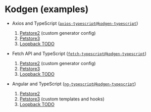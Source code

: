 # Kodgen (examples)

* Axios and TypeScript ([`axios-typescript@kodgen-typescript`](https://github.com/MacRdy/kodgen-typescript))
    1. [Petstore2](generators/kodgen-typescript/axios-typescript/petstore2) (custom generator config)
    1. [Petstore3](generators/kodgen-typescript/axios-typescript/petstore3)
    1. [Loopback TODO](generators/kodgen-typescript/axios-typescript/loopback-todo)

* Fetch API and TypeScript ([`fetch-typescript@kodgen-typescript`](https://github.com/MacRdy/kodgen-typescript))
    1. [Petstore2](generators/kodgen-typescript/fetch-typescript/petstore2) (custom generator config)
    1. [Petstore3](generators/kodgen-typescript/fetch-typescript/petstore3)
    1. [Loopback TODO](generators/kodgen-typescript/fetch-typescript/loopback-todo)

* Angular and TypeScript ([`ng-typescript@kodgen-typescript`](https://github.com/MacRdy/kodgen-typescript))
    1. [Petstore2](generators/kodgen-typescript/ng-typescript/petstore2)
    1. [Petstore3](generators/kodgen-typescript/ng-typescript/petstore3) (custom templates and hooks)
    1. [Loopback TODO](generators/kodgen-typescript/ng-typescript/loopback-todo)
